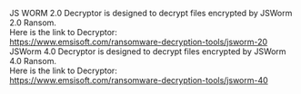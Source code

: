 JS WORM 2.0 Decryptor is designed to decrypt files encrypted by JSWorm 2.0 Ransom.\
Here is the link to Decryptor:\
https://www.emsisoft.com/ransomware-decryption-tools/jsworm-20 \
JSWorm 4.0 Decryptor is designed to decrypt files encrypted by JSWorm 4.0 Ransom.\
Here is the link to Decryptor:\
https://www.emsisoft.com/ransomware-decryption-tools/jsworm-40
